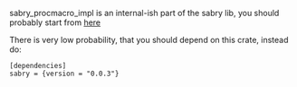 sabry_procmacro_impl is an internal-ish part of the sabry lib, you should probably start from [here](https://crates.io/crates/sabry)

There is very low probability, that you should depend on this crate, instead do:

```rust,ignore
[dependencies]
sabry = {version = "0.0.3"}
```
